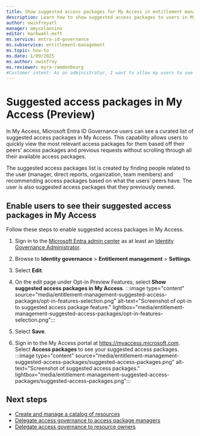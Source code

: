 ```yaml
---
title: Show suggested access packages for My Access in entitlement management (preview)
description: Learn how to show suggested access packages to users in My Access so they can quickly find the most relevant access packages.
author: owinfreyatl
manager: amycolannino
editor: markwahl-msft
ms.service: entra-id-governance
ms.subservice: entitlement-management
ms.topic: how-to
ms.date: 1/09/2025
ms.author: owinfrey
ms.reviewer: myra-ramdenbourg
#Customer intent: As an administrator, I want to allow my users to see the access packages that are most relevant to them.
---
```


# Suggested access packages in My Access (Preview)

In My Access, Microsoft Entra ID Governance users can see a curated list of suggested access packages in My Access. This capability allows users to quickly view the most relevant access packages for them based off their peers' access packages and previous requests without scrolling through all their available access packages.

The suggested access packages list is created by finding people related to the user (manager, direct reports, organization, team members) and recommending access packages based on what the users’ peers have. The user is also suggested access packages that they previously owned.

## Enable users to see their suggested access packages in My Access

Follow these steps to enable suggested access packages in My Access.

1. Sign in to the [Microsoft Entra admin center](https://entra.microsoft.com) as at least an [Identity Governance Administrator](../identity/role-based-access-control/permissions-reference.md#identity-governance-administrator).

1. Browse to **Identity governance** > **Entitlement management** > **Settings**.

1. Select **Edit**.

1. On the edit page under Opt-in Preview Features, select **Show suggested access packages in My Access**. 
    :::image type="content" source="media/entitlement-management-suggested-access-packages/opt-in-features-selection.png" alt-text="Screenshot of opt-in to suggested access package feature." lightbox="media/entitlement-management-suggested-access-packages/opt-in-features-selection.png":::
1. Select **Save**.

1. Sign in to the My Access portal at https://myaccess.microsoft.com. Select **Access packages** to see your suggested access packages.  
     :::image type="content" source="media/entitlement-management-suggested-access-packages/suggested-access-packages.png" alt-text="Screenshot of suggested access packages." lightbox="media/entitlement-management-suggested-access-packages/suggested-access-packages.png":::

## Next steps

- [Create and manage a catalog of resources](entitlement-management-catalog-create.md)
- [Delegate access governance to access package managers](entitlement-management-delegate-managers.md)
- [Delegate access governance to resource owners](entitlement-management-delegate.md)